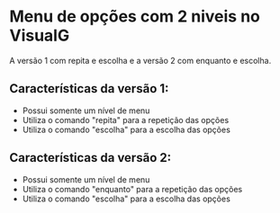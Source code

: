# Menu de opções com 2 niveis no VisualG

A versão 1 com repita e escolha e a versão 2 com enquanto e escolha.

## Características da versão 1:<br>
- Possui somente um nível de menu<br>
- Utiliza o comando "repita" para a repetição das opções<br>
- Utiliza o comando "escolha" para a escolha das opções<br>

## Características da versão 2:<br>
- Possui somente um nível de menu<br>
- Utiliza o comando "enquanto" para a repetição das opções<br>
- Utiliza o comando "escolha" para a escolha das opções<br>